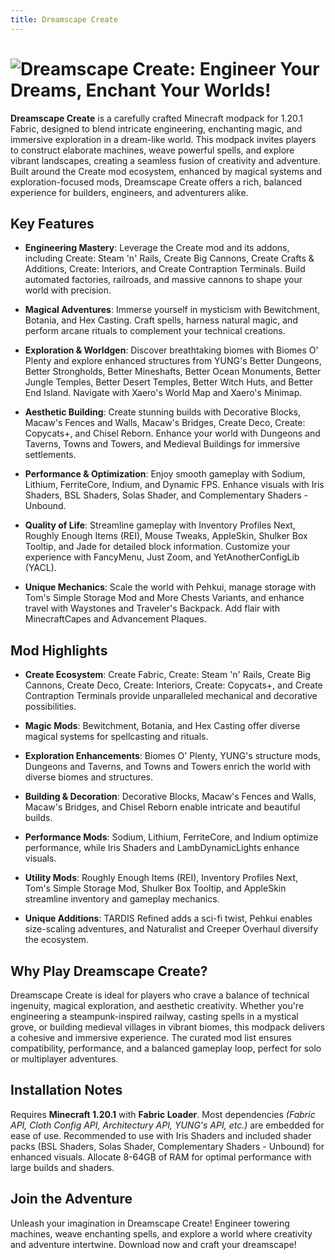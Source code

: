 ```yaml
---
title: Dreamscape Create
---
```

# ![Dreamscape Create: Engineer Your Dreams, Enchant Your Worlds!](/img/dreamscape-create/Banner.png)
**Dreamscape Create** is a carefully crafted Minecraft modpack for 1.20.1 Fabric, designed to blend intricate engineering, enchanting magic, and immersive exploration in a dream-like world. This modpack invites players to construct elaborate machines, weave powerful spells, and explore vibrant landscapes, creating a seamless fusion of creativity and adventure. Built around the Create mod ecosystem, enhanced by magical systems and exploration-focused mods, Dreamscape Create offers a rich, balanced experience for builders, engineers, and adventurers alike.

## Key Features

- **Engineering Mastery**: Leverage the Create mod and its addons, including Create: Steam 'n' Rails, Create Big Cannons, Create Crafts & Additions, Create: Interiors, and Create Contraption Terminals. Build automated factories, railroads, and massive cannons to shape your world with precision.

- **Magical Adventures**: Immerse yourself in mysticism with Bewitchment, Botania, and Hex Casting. Craft spells, harness natural magic, and perform arcane rituals to complement your technical creations.

- **Exploration & Worldgen**: Discover breathtaking biomes with Biomes O' Plenty and explore enhanced structures from YUNG's Better Dungeons, Better Strongholds, Better Mineshafts, Better Ocean Monuments, Better Jungle Temples, Better Desert Temples, Better Witch Huts, and Better End Island. Navigate with Xaero's World Map and Xaero's Minimap.

- **Aesthetic Building**: Create stunning builds with Decorative Blocks, Macaw's Fences and Walls, Macaw's Bridges, Create Deco, Create: Copycats+, and Chisel Reborn. Enhance your world with Dungeons and Taverns, Towns and Towers, and Medieval Buildings for immersive settlements.

- **Performance & Optimization**: Enjoy smooth gameplay with Sodium, Lithium, FerriteCore, Indium, and Dynamic FPS. Enhance visuals with Iris Shaders, BSL Shaders, Solas Shader, and Complementary Shaders - Unbound.

- **Quality of Life**: Streamline gameplay with Inventory Profiles Next, Roughly Enough Items (REI), Mouse Tweaks, AppleSkin, Shulker Box Tooltip, and Jade for detailed block information. Customize your experience with FancyMenu, Just Zoom, and YetAnotherConfigLib (YACL).

- **Unique Mechanics**: Scale the world with Pehkui, manage storage with Tom's Simple Storage Mod and More Chests Variants, and enhance travel with Waystones and Traveler's Backpack. Add flair with MinecraftCapes and Advancement Plaques.

## Mod Highlights

- **Create Ecosystem**: Create Fabric, Create: Steam 'n' Rails, Create Big Cannons, Create Deco, Create: Interiors, Create: Copycats+, and Create Contraption Terminals provide unparalleled mechanical and decorative possibilities.

- **Magic Mods**: Bewitchment, Botania, and Hex Casting offer diverse magical systems for spellcasting and rituals.

- **Exploration Enhancements**: Biomes O' Plenty, YUNG's structure mods, Dungeons and Taverns, and Towns and Towers enrich the world with diverse biomes and structures.

- **Building & Decoration**: Decorative Blocks, Macaw's Fences and Walls, Macaw's Bridges, and Chisel Reborn enable intricate and beautiful builds.

- **Performance Mods**: Sodium, Lithium, FerriteCore, and Indium optimize performance, while Iris Shaders and LambDynamicLights enhance visuals.

- **Utility Mods**: Roughly Enough Items (REI), Inventory Profiles Next, Tom's Simple Storage Mod, Shulker Box Tooltip, and AppleSkin streamline inventory and gameplay mechanics.

- **Unique Additions**: TARDIS Refined adds a sci-fi twist, Pehkui enables size-scaling adventures, and Naturalist and Creeper Overhaul diversify the ecosystem.

## Why Play Dreamscape Create?
Dreamscape Create is ideal for players who crave a balance of technical ingenuity, magical exploration, and aesthetic creativity. Whether you're engineering a steampunk-inspired railway, casting spells in a mystical grove, or building medieval villages in vibrant biomes, this modpack delivers a cohesive and immersive experience. The curated mod list ensures compatibility, performance, and a balanced gameplay loop, perfect for solo or multiplayer adventures.

## Installation Notes

Requires **Minecraft 1.20.1** with **Fabric Loader**.
Most dependencies _(Fabric API, Cloth Config API, Architectury API, YUNG's API, etc.)_ are embedded for ease of use.
Recommended to use with Iris Shaders and included shader packs (BSL Shaders, Solas Shader, Complementary Shaders - Unbound) for enhanced visuals.
Allocate 8-64GB of RAM for optimal performance with large builds and shaders.

## Join the Adventure
Unleash your imagination in Dreamscape Create! Engineer towering machines, weave enchanting spells, and explore a world where creativity and adventure intertwine. Download now and craft your dreamscape!
